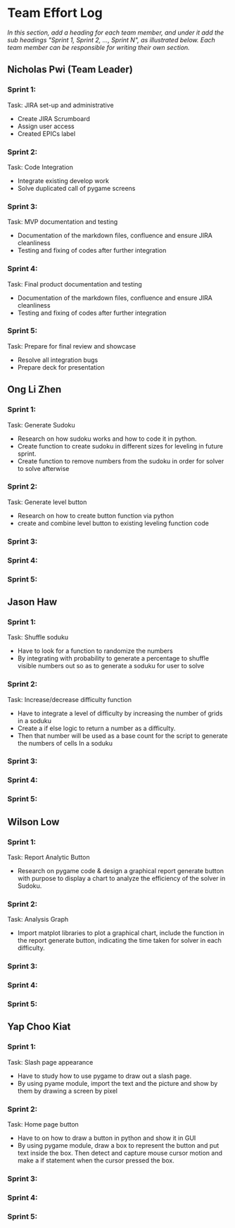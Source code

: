 # Team Effort Log
*In this section, add a heading for each team member, and under it add the sub headings "Sprint 1, Sprint 2, ..., Sprint N", as illustrated below.  Each team member can be responsible for writing their own section.*

## Nicholas Pwi (Team Leader)

### Sprint 1:
Task: JIRA set-up and administrative
* Create JIRA Scrumboard
* Assign user access
* Created EPICs label

### Sprint 2:
Task: Code Integration
* Integrate existing develop work
* Solve duplicated call of pygame screens

### Sprint 3:
Task: MVP documentation and testing
* Documentation of the markdown files, confluence and ensure JIRA cleanliness
* Testing and fixing of codes after further integration

### Sprint 4:
Task: Final product documentation and testing
* Documentation of the markdown files, confluence and ensure JIRA cleanliness
* Testing and fixing of codes after further integration

### Sprint 5:
Task: Prepare for final review and showcase
* Resolve all integration bugs
* Prepare deck for presentation

## Ong Li Zhen

### Sprint 1:
Task: Generate Sudoku
*  Research on how sudoku works and how to code it in python.
*  Create function to create sudoku in different sizes for leveling in future sprint.
*  Create function to remove numbers from the sudoku in order for solver to solve afterwise

### Sprint 2:
Task: Generate level button
*  Research on how to create button function via python 
*  create and combine level button to existing leveling function code

### Sprint 3:

### Sprint 4:

### Sprint 5:

## Jason Haw

### Sprint 1:
Task: Shuffle soduku
*  Have to look for a function to randomize the numbers
*  By integrating with probability to generate a percentage to shuffle visible numbers out so as to generate a soduku for user to solve

### Sprint 2:
Task: Increase/decrease difficulty function
*  Have to integrate a level of difficulty by increasing the number of grids in a soduku
*  Create a if else logic to return a number as a difficulty.
*  Then that number will be used as a base count for the script to generate the numbers of cells In a soduku

### Sprint 3:

### Sprint 4:

### Sprint 5:

## Wilson Low

### Sprint 1:
Task: Report Analytic Button
*  Research on pygame code & design a graphical report generate button with purpose to display a chart to analyze the efficiency of the solver in Sudoku.

### Sprint 2:
Task: Analysis Graph
*  Import matplot libraries to plot a graphical chart, include the function in the report generate button, indicating the time taken for solver in each difficulty.

### Sprint 3:

### Sprint 4:

### Sprint 5:

## Yap Choo Kiat

### Sprint 1:
Task: Slash page appearance
*  Have to study how to use pygame to draw out a slash page.
*  By using pyame module, import the text and the picture and show by them by drawing a screen by pixel

### Sprint 2:
Task: Home page button
*  Have to on how to draw a button in python and show it in GUI
*  By using pygame module, draw a box to represent the button and put text inside the box. Then detect and capture mouse cursor motion and make a if statement when the cursor pressed the box.

### Sprint 3:

### Sprint 4:

### Sprint 5: